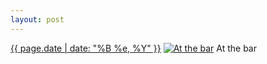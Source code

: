 ```yaml
---
layout: post
---
```


<p>
  <time><a href="/572">{{ page.date | date: "%B %e, %Y" }}</a></time>
  <a href="/572"><img src="{{ site.assets_url }}/572-480.jpg" srcset="{{ site.assets_url }}/572-240.jpg 240w, {{ site.assets_url }}/572-480.jpg 480w, {{ site.assets_url }}/572-720.jpg 720w, {{ site.assets_url }}/572-960.jpg 960w" sizes="(min-width: 700px) 50vw, calc(100vw - 2rem)" alt="At the bar" /></a>
  <span>At the bar</span>
</p>
